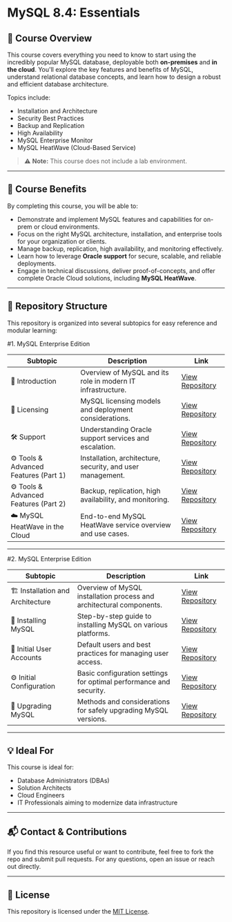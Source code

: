 # MySQL 8.4: Essentials

## 📘 Course Overview

This course covers everything you need to know to start using the incredibly popular MySQL database, deployable both **on-premises** and **in the cloud**. You'll explore the key features and benefits of MySQL, understand relational database concepts, and learn how to design a robust and efficient database architecture.

Topics include:
- Installation and Architecture
- Security Best Practices
- Backup and Replication
- High Availability
- MySQL Enterprise Monitor
- MySQL HeatWave (Cloud-Based Service)

> ⚠️ **Note:** This course does not include a lab environment.

---

## 🎯 Course Benefits

By completing this course, you will be able to:

- Demonstrate and implement MySQL features and capabilities for on-prem or cloud environments.
- Focus on the right MySQL architecture, installation, and enterprise tools for your organization or clients.
- Manage backup, replication, high availability, and monitoring effectively.
- Learn how to leverage **Oracle support** for secure, scalable, and reliable deployments.
- Engage in technical discussions, deliver proof-of-concepts, and offer complete Oracle Cloud solutions, including **MySQL HeatWave**.

---

## 📂 Repository Structure

This repository is organized into several subtopics for easy reference and modular learning:

#1. MySQL Enterprise Edition

| Subtopic | Description | Link |
|----------|-------------|------|
| 🧭 Introduction | Overview of MySQL and its role in modern IT infrastructure. | [View Repository](introduction.md) |
| 📜 Licensing | MySQL licensing models and deployment considerations. | [View Repository](licensing.md) |
| 🛠️ Support | Understanding Oracle support services and escalation. | [View Repository](support.md) |
| ⚙️ Tools & Advanced Features (Part 1) | Installation, architecture, security, and user management. | [View Repository](tools-and-advanced-features-part1.md) |
| ⚙️ Tools & Advanced Features (Part 2) | Backup, replication, high availability, and monitoring. | [View Repository](tools-and-advanced-features-part2.md) |
| ☁️ MySQL HeatWave in the Cloud | End-to-end MySQL HeatWave service overview and use cases. | [View Repository](mysql-heatwave-cloud.md) |

---

#2. MySQL Enterprise Edition

| Subtopic | Description | Link |
|----------|-------------|------|
| 🏗️ Installation and Architecture | Overview of MySQL installation process and architectural components. | [View Repository](installation-and-architecture.md) |
| 💾 Installing MySQL | Step-by-step guide to installing MySQL on various platforms. | [View Repository](installing-mysql.md) |
| 👥 Initial User Accounts | Default users and best practices for managing user access. | [View Repository](initial-user-accounts.md) |
| ⚙️ Initial Configuration | Basic configuration settings for optimal performance and security. | [View Repository](initial-configuration.md) |
| 🔄 Upgrading MySQL | Methods and considerations for safely upgrading MySQL versions. | [View Repository](upgrading-mysql.md) |

---

## 💡 Ideal For

This course is ideal for:
- Database Administrators (DBAs)
- Solution Architects
- Cloud Engineers
- IT Professionals aiming to modernize data infrastructure

---

## 📬 Contact & Contributions

If you find this resource useful or want to contribute, feel free to fork the repo and submit pull requests. For any questions, open an issue or reach out directly.

---

## 📄 License

This repository is licensed under the [MIT License](LICENSE).

